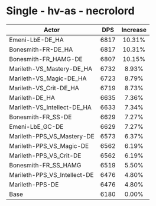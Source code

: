 # Single - hv-as - necrolord
| Actor | DPS | Increase |
|---|:---:|:---:|
|Emeni-LbE-DE_HA|6817|10.31%|
|Bonesmith-FR-DE_HA|6817|10.31%|
|Bonesmith-FR_HAMG-DE|6807|10.15%|
|Marileth-VS_Mastery-DE_HA|6732|8.93%|
|Marileth-VS_Magic-DE_HA|6723|8.79%|
|Marileth-VS_Crit-DE_HA|6719|8.73%|
|Marileth-DE_HA|6635|7.36%|
|Marileth-VS_Intellect-DE_HA|6633|7.34%|
|Bonesmith-FR_SS-DE|6629|7.27%|
|Emeni-LbE_GC-DE|6629|7.27%|
|Marileth-PPS_VS_Mastery-DE|6573|6.37%|
|Marileth-PPS_VS_Magic-DE|6562|6.19%|
|Marileth-PPS_VS_Crit-DE|6562|6.19%|
|Bonesmith-FR_SS_HAMG|6519|5.50%|
|Marileth-PPS_VS_Intellect-DE|6476|4.80%|
|Marileth-PPS-DE|6476|4.80%|
|Base|6180|0.00%|
